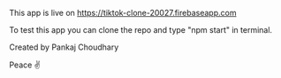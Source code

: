 This app is live on https://tiktok-clone-20027.firebaseapp.com

To test this app you can clone the repo and type "npm start" in terminal.

Created by Pankaj Choudhary

Peace ✌️ 
